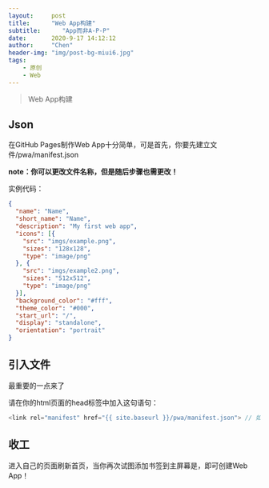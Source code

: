 ```yaml
---
layout:     post
title:      "Web App构建"
subtitle:      "App而非A-P-P"
date:       2020-9-17 14:12:12
author:     "Chen"
header-img: "img/post-bg-miui6.jpg"
tags:
    - 原创
    - Web
---
```

> Web App构建

## Json
在GitHub Pages制作Web App十分简单，可是首先，你要先建立文件/pwa/manifest.json

**note：你可以更改文件名称，但是随后步骤也需更改！**

实例代码：
```json
{
  "name": "Name",
  "short_name": "Name",
  "description": "My first web app",
  "icons": [{
    "src": "imgs/example.png",
    "sizes": "128x128",
    "type": "image/png"
  }, {
    "src": "imgs/example2.png",
    "sizes": "512x512",
    "type": "image/png"
  }],
  "background_color": "#fff",
  "theme_color": "#000",
  "start_url": "/",
  "display": "standalone",
  "orientation": "portrait"
}
```

## 引入文件
最重要的一点来了

请在你的html页面的head标签中加入这句语句：

```js
<link rel="manifest" href="{{ site.baseurl }}/pwa/manifest.json"> // 如果你没有使用liquid（大括号使用的语句），请把{{ site.baseurl }}替换为你网站主页的URL（根域名）example：https//crq.js.org 不要使用https//crq.js.org/example类型的URL
```

## 收工
进入自己的页面刷新首页，当你再次试图添加书签到主屏幕是，即可创建Web App！
